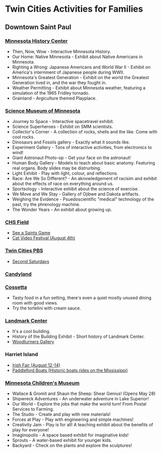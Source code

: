 # Twin Cities Activities for Families
## Downtown Saint Paul
### [Minnesota History Center](https://www.mnhs.org/historycenter/)
- Then, Now, Wow - Interactive Minnesota History.
- Our Home: Native Minnesota - Exhibit about Native Americans in Minnesota.
- Righting a Wrong: Japanese Americans and World War II - Exhibit on America's internment of Japanese people during WWII.
- Minnesota's Greatest Generation - Exhibit on the world the Greatest Generation lived in, and the war they fought in.
- Weather Permitting - Exhibit about Minnesota weather, featuring a simulation of the 1965 Fridley tornado.
- Grainland - Argiculture themed Playplace.
### [Science Museum of Minnesota](https://smm.org)
- Journey to Space - Interactive spacetravel exhibit.
- Science Superheroes - Exhibit on SMM scientists.
- Collector's Corner - A collection of rocks, shells and the like. Come with cool rocks.
- Dinosaurs and Fossils gallery - Exactly what it sounds like.
- Experiment Gallery - Tons of interactive activities, from electronics to wind!
- Giant Astronaut Photo-op - Get your face on the astronaut!
- Human Body Gallery - Models to teach about basic anatomy. Featuring real organs. Body slides may be distrurbing.
- Light Exhibit - Play with light, colour, and reflections.
- Race: Are We So Different? - An aknowledgement of racisim and exhibit about the effects of race on everything around us.
- Sportsology - Interactive exhibit about the science of exercise.
- We Move and We Stay - Gallery of Ojibwe and Dakota artifacts.
- Weighing the Evidence - Psuedoscientific "medical" technology of the past, try the phrenology machine.
- The Wonder Years - An exhibit about growing up.
### [CHS Field](https://chsfield.com)
- [See a Saints Game](https://www.milb.com/st-paul)
- [Cat Video Festival (August 4th)](https://www.catfestmn.com/)
### [Twin Cities PBS](https://tpt.org)
- [Second Saturdays](https://www.tpt.org/event/second-saturdays-at-tpt/)
### [Candyland](https://candylandstore.com/)
### [Cossetta](https://cossettas.com/)
- Tasty food in a fun setting, there's even a quiet mostly unused dining room with good views.
- Try the tortelini with cream sauce.
### [Landmark Center](https://landmark.org)
- It's a cool building.
- History of the Building Exhibit - Short history of Landmark Center.
- [Woodturners Gallery](https://www.woodturner.org/)
### Harriet Island
- [Irish Fair (August 12-14)](https://www.irishfair.com/)
- [Paddleford Boats (Historic boats rides on the Mississippi)](https://riverrides.com/)
### [Minnesota Children's Museum](https://mcm.org/)
- Wallace & Gromit and Shaun the Sheep: Shear Genius! (Opens May 28)
- Shipwreck Adventures - An underwater adventure in Lake Superior!
- Our World - Explore the jobs that make the world turn! From Postal Services to Farming.
- The Studio - Create and play with new materials!
- Forces at Play - Play with engineering and simple machines!
- Creativity Jam -  Play is for all! A teaching exhibit about the benefits of play for everyone!
- Imaginopolis - A space based exhibit for imaginative kids!
- Sprouts - A water-based exhibit for younger kids.
- Backyard - Check on the plants and explore the sculptures!
